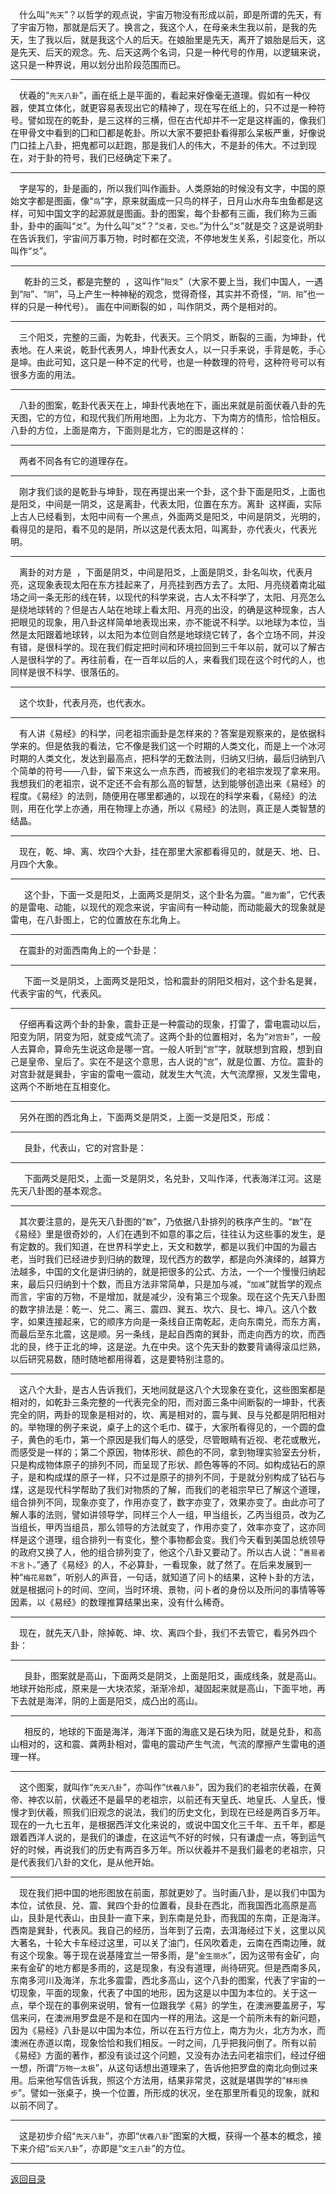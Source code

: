 &emsp;什么叫“``先天``”？以哲学的观点说，宇宙万物没有形成以前，即是所谓的先天，有了宇宙万物，那就是后天了。换言之，我这个人，在母亲未生我以前，是我的先天，生了我以后，就是我这个人的后天。在娘胎里是先天，离开了娘胎是后天，这是先天、后天的观念。先、后天这两个名词，只是一种代号的作用，以逻辑来说，这只是一种界说，用以划分出阶段范围而已。
___
&emsp;伏羲的“``先天八卦``”，画在纸上是平面的，看起来好像毫无道理。假如有一种仪器，使其立体化，就更容易表现出它的精神了，现在写在纸上的，只不过是一种符号。譬如现在的乾卦，是三这样的三横，但在古代却并不一定是这样画的，像我们在甲骨文中看到的囗和囗都是乾卦。所以大家不要把卦看得那么呆板严重，好像说门口挂上八卦，把鬼都可以赶跑，那是我们人的伟大，不是卦的伟大。不过到现在，对于卦的符号，我们已经确定下来了。
___
&emsp;字是写的，卦是画的，所以我们叫作画卦。人类原始的时候没有文字，中国的原始文字都是图画，像“``鸟``”字，原来就画成一只鸟的样子，日月山水舟车虫鱼都是这样，可知中国文字的起源就是图画。卦的图案，每个卦都有三画，我们称为三画卦，卦中的画叫“``爻``”。为什么叫“``爻``”？“``爻者，交也。``”为什么“``爻``”就是交？这是说明卦在告诉我们，宇宙间万事万物，时时都在交流，不停地发生关系，引起变化，所以叫作“``爻``”。
___
&emsp;  乾卦的三爻，都是完整的  ，这叫作“``阳爻``”（大家不要上当，我们中国人，一遇到“``阳``”、“``阴``”，马上产生一种神秘的观念，觉得奇怪，其实并不奇怪，“``阴、阳``”也一样的只是一种代号）。 画在中间断裂的如 ，叫作阴爻，两个是相对的。
___
&emsp;三个阳爻，完整的三画，为乾卦，代表天。三个阴爻，断裂的三画，为坤卦，代表地。在人来说，乾卦代表男人，坤卦代表女人，以一只手来说，手背是乾，手心是坤。由此可知，这只是一种不定的代号，也是一种数理的符号，这种符号可以有很多方面的用法。
___
&emsp;八卦的图案，乾卦代表天在上，坤卦代表地在下，画出来就是前面伏羲八卦的先天图，它的方位，和现代我们所用地图，上为北方、下为南方的情形，恰恰相反。八卦的方位，上面是南方，下面则是北方，它的图是这样的：
___
&emsp;两者不同各有它的道理存在。
___
&emsp;刚才我们谈的是乾卦与坤卦，现在再提出来一个卦，这个卦下面是阳爻，上面也是阳爻，中间是一阴爻，这是离卦，代表太阳，位置在东方。离卦  这样画，实际上古人已经看到，太阳中间有一个黑点，外面两爻是阳爻，中间是阴爻，光明的，看得见的是阳，看不见的是阴，所以这是代表太阳，叫离卦，亦代表火，代表光明。
___
&emsp;离卦的对方是  ，下面是阴爻，中间是阳爻，上面是阴爻，卦名叫坎，代表月亮，这现象表现太阳在东方挂起来了，月亮挂到西方去了。太阳、月亮绕着南北磁场之间一条无形的线在转，以现代的科学来说，古人太不科学了，太阳、月亮怎么是绕地球转的？但是古人站在地球上看太阳、月亮的出没，的确是这种现象，古人把眼见的现象，用八卦这样简单地表现出来，亦不能说不科学。以地球为本位，当然是太阳跟着地球转，以太阳为本位则自然是地球绕它转了，各个立场不同，并没有错，是很科学的。现在我们假定把时间和环境拉回到三千年以前，就可以了解古人是很科学的了。再往前看，在一百年以后的人，来看我们现在这个时代的人，也同样是很不科学、很落伍的。
___
&emsp;这个坎卦，代表月亮，也代表水。
___
&emsp;有人讲《易经》的科学，问老祖宗画卦是怎样来的？答案是观察来的，是依据科学来的。但是依我的看法，它不像是我们这一个时期的人类文化，而是上一个冰河时期的人类文化，发达到最高点，把科学的无数法则，归纳又归纳，最后归纳到八个简单的符号——八卦，留下来这么一点东西，而被我们的老祖宗发现了拿来用。我想我们的老祖宗，说不定还不会有那么高的智慧，达到能够创造出来《易经》的程度。《易经》的法则，随便用在哪里都通的，以现在的科学来看，《易经》的法则，用在化学上亦通，用在物理上亦通，所以《易经》的法则，真正是人类智慧的结晶。
___
&emsp;现在，乾、坤、离、坎四个大卦，挂在那里大家都看得见的，就是天、地、日、月四个大象。
___
&emsp;  这个卦，下面一爻是阳爻，上面两爻是阴爻，这个卦名为震。“``震为雷``”，它代表的是雷电、动能，以现代的观念来说，宇宙间有一种动能，而动能最大的现象就是雷电，在八卦图上，它的位置放在东北角上。
___
&emsp;在震卦的对面西南角上的一个卦是：
___
&emsp;  下面一爻是阴爻，上面两爻是阳爻，恰和震卦的阴阳爻相对，这个卦名是巽，代表宇宙的气，代表风。
___
&emsp;仔细再看这两个卦的卦象，震卦正是一种震动的现象，打雷了，雷电震动以后，阳变为阴，阴变为阳，就变成气流了。这两个卦的位置相对，名为“``对宫卦``”，一般人去算命，算命先生说这命是哪一宫。一般人听到“``宫``”字，就联想到宫殿，想到自己是皇帝、皇后了。实在不是这个意思，古人说的“``宫``”，就是位置、方位。震卦的对宫卦就是巽卦，宇宙的雷电一震动，就发生大气流，大气流摩擦，又发生雷电，这两个不断地在互相变化。
___
&emsp;另外在图的西北角上，下面两爻是阴爻，上面一爻是阳爻，形成：
___
&emsp;  艮卦，代表山，它的对宫卦是：
___
&emsp;  下面两爻是阳爻，上面一爻是阴爻，名兑卦，又叫作泽，代表海洋江河。这是先天八卦图的基本观念。
___
&emsp;其次要注意的，是先天八卦图的“``数``”，乃依据八卦排列的秩序产生的。“``数``”在《易经》里是很奇妙的，人们在遇到不如意的事之后，往往认为这些事的发生，是有定数的。我们知道，在世界科学史上，天文和数学，都是以我们中国的为最古老，当时我们已经进步到归纳的数理，现代西方的数学，都是向外演绎的，越算方法越多，中国的文化是讲归纳的，就是把很多的公式、方法，一个一个慢慢归纳起来，最后只归纳到十个数，而且方法非常简单，只是加与减，“``加减``”就哲学的观点而言，宇宙的万物，不是增加，就是减少，没有第三个现象。现在这个先天八卦图的数字排法是：乾一、兑二、离三、震四、巽五、坎六、艮七、坤八。这八个数字，如果连接起来，它的顺序方向是一条线自正南乾起，走向东南兑，而东方离，而最后至东北震，这是顺。另一条线，是起自西南的巽卦，而走向西方的坎，而西北的艮，终于正北的坤，这是逆。九在中央。这个先天卦的数要背诵得滚瓜烂熟，以后研究易数，随时随地都用得着，这是要特别注意的。
___
&emsp;这八个大卦，是古人告诉我们，天地间就是这八个大现象在变化，这些图案都是相对的，如乾卦三条完整的一代表完全的阳，而对面三条中间断裂的一坤卦，代表完全的阴，两卦的现象是相对的，坎、离是相对的，震与巽、艮与兑都是阴阳相对的。举物理的例子来说，桌子上的这个毛巾、碟于，大家所看得见的，一个圆的盘子，黄色的毛巾，第一个原因是我们每人的感受，尽管眼睛有近视、老花或散光，而感受是一样的；第二个原因，物体形状、颜色的不同，拿到物理实验室去分析，只是构成物体原子的排列不同，而呈现了形状、颜色等等的不同。如构成钻石的原子，是和构成煤的原子一样，只不过是原子的排列不同，于是就分别构成了钻石与煤，这是现代科学帮助了我们对物质的了解，而我们的老祖宗早已了解这个道理，组合排列不同，现象亦变了，作用亦变了，数字亦变了，效果亦变了。由此亦可了解人事的法则，譬如讲领导学，同样三个人一组，甲当组长，乙丙当组员，改为乙当组长，甲丙当组员，那么领导的方法就变了，作用亦变了，效率亦变了，这亦同样是这个道理，组合排列一有变化，整个事物都会变。我们今天看到美国总统领导的政府又换了人，他的组合排列变了，他这个八卦又要动了。所以古人说：“``善易者不言卜。``”通了《易经》的人，不必算卦，一看现象，就了然了。在后来发展到一种“``梅花易数``”，听别人的声音，一句话，就知道了问卜的结果，这种卜卦的方法，就是根据问卜的时间、空间，当时环境、景物，问卜者的身份以及所问的事情等等因素，以《易经》的数理推算结果出来，没有什么稀奇。
___
&emsp;现在，就先天八卦，除掉乾、坤、坎、离四个卦，我们不去管它，看另外四个卦：
___
&emsp;  艮卦，图案就是高山，下面两爻是阴爻，上面是阳爻，画成线条，就是高山。地球开始形成，原来是一大块浓浆，渐渐冷却，凝固起来就是高山，下面平地，再下去就是海洋，阴的上面是阳爻，成凸出的高山。
___
&emsp;  相反的，地球的下面是海洋，海洋下面的海底又是石块为阳，就是兑卦，和高山相对的，这和震、龚两卦相对，雷电的震动产生气流，气流的摩擦产生雷电的道理一样。
___
&emsp;这个图案，就叫作“``先天八卦``”，亦叫作“``伏羲八卦``”，因为我们的老祖宗伏羲，在黄帝、神农以前，伏羲还不是最早的老祖宗，以前还有天皇氏、地皇氏、人皇氏，慢慢才到伏羲，照我们旧观念的说法，我们的历史文化，到现在已经是两百多万年。现在的一九七五年，是根据西洋文化来说的，或说中国文化三千年、五千年，都是跟着西洋人说的，是我们的谦虚，在这运气不好的时候，只有谦虚一点，等到运气好的时候，再说我们的历史有两百多万年。所以伏羲并不是我们最老的老祖宗，只是代表我们八卦的文化，是从他开始。
___
&emsp;现在我们把中国的地形图放在前面，那就更妙了。当时画八卦，是以我们中国为本位，试依艮、兑、震、巽四个卦的位置看，艮卦在西北，而我国西北高原是高山，艮卦是代表山，由艮卦一直下来，到东南是兑卦，而我国的东南，正是海洋。西南是巽卦，代表风。我自己的经历，当年到了云南，去洱海经过下关，这里以风大著名，十轮大卡车经过这里，可以关了油门，任风吹着走，云南在西南边陲，就有这个现象。等于现在说基隆宜兰一带多雨，是“``金生丽水``”，因为这带有金矿，向来有金矿的地方都是多雨的，这是现象，有没有道理，尚待研究。但是西南多风，东南多河川及海洋，东北多震雷，西北多高山，这个八卦的图案，代表了宇宙的一切现象，平面的现象，代表了中国的地形，因为这是以中国为本位的。关于这一点，举个现在的事例来说明，曾有一位跟我学《易》的学生，在澳洲要盖房子，写信来问，在澳洲用罗盘是不是和在国内一样的用法。这是一个前所未有的新问题，因为《易经》八卦是以中国为本位，所以在五行方位上，南方为火，北方为水，而澳洲在赤道以南，现象恰恰和我们相反。一时之间，几乎把我问倒了。所有以前《易经》方面的著作，都没有谈过这个问题，又没有办法去问老祖宗们，经过仔细一想，所谓“``万物一太极``”，从这句话想出道理来了，告诉他把罗盘的南北向倒过来用。后来他写信告诉我，照这个方法用，结果非常灵，这就是堪舆学的“``移形换步``”。譬如一张桌子，换一个位置，所形成的状况，坐在那里所看见的现象，就和以前不同了。
___
&emsp;这是初步介绍“``先天八卦``”，亦即“``伏羲八卦``”图案的大概，获得一个基本的概念，接下来介绍“``后天八卦``”，亦即是“``文王八卦``”的方位。
___
[返回目录](../../master/README.md#目录)
